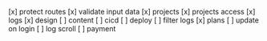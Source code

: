 [x] protect routes
[x] validate input data
[x] projects
[x] projects access
[x] logs
[x] design
[ ] content
[ ] cicd
[ ] deploy
[ ] filter logs
[x] plans
[ ] update on login
[ ] log scroll
[ ] payment
